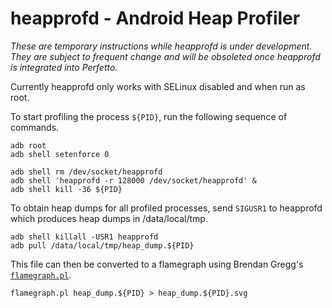 # heapprofd - Android Heap Profiler

_These are temporary instructions while heapprofd is under development. They are
subject to frequent change and will be obsoleted once heapprofd is integrated
into Perfetto._

Currently heapprofd only works with SELinux disabled and when run as root.

To start profiling the process `${PID}`, run the following sequence of commands.

```
adb root
adb shell setenforce 0

adb shell rm /dev/socket/heapprofd
adb shell 'heapprofd -r 128000 /dev/socket/heapprofd' &
adb shell kill -36 ${PID}
```

To obtain heap dumps for all profiled processes, send `SIGUSR1` to heapprofd
which produces heap dumps in /data/local/tmp.

```
adb shell killall -USR1 heapprofd
adb pull /data/local/tmp/heap_dump.${PID}
```

This file can then be converted to a flamegraph using Brendan Gregg's
[`flamegraph.pl`](
  https://github.com/brendangregg/FlameGraph/blob/master/flamegraph.pl).

```
flamegraph.pl heap_dump.${PID} > heap_dump.${PID}.svg
```
